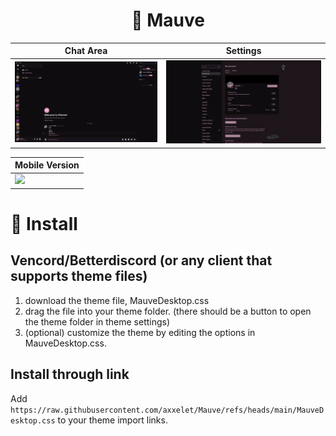 <h1 align="center">🌸 Mauve</h1>

| **Chat Area** | **Settings**    |
| ------------------------------------------------------------------------------------- | ---------------------- |
| ![](images/chat.png)                                                              | ![](images/settings.png) |

| **Mobile Version** |
| --------------------------------------
| ![](images/mobile.jpg)        |


# 🔧 Install

## Vencord/Betterdiscord (or any client that supports theme files)

1. download the theme file, MauveDesktop.css
2. drag the file into your theme folder. (there should be a button to open the theme folder in theme settings)
3. (optional) customize the theme by editing the options in MauveDesktop.css.

## Install through link

Add `https://raw.githubusercontent.com/axxelet/Mauve/refs/heads/main/MauveDesktop.css` to your theme import links.
